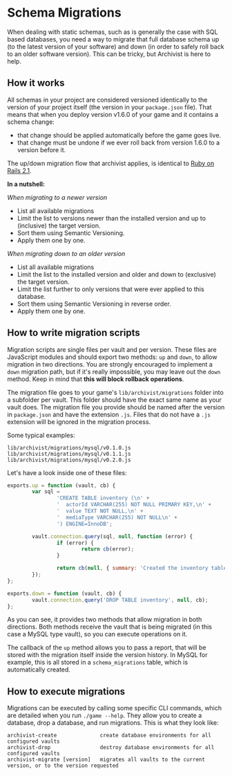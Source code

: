 # Schema Migrations

When dealing with static schemas, such as is generally the case with SQL based databases, you need
a way to migrate that full database schema up (to the latest version of your software) and down (in
order to safely roll back to an older software version). This can be tricky, but Archivist is here
to help.


## How it works

All schemas in your project are considered versioned identically to the version of your project
itself (the version in your `package.json` file). That means that when you deploy version v1.6.0 of
your game and it contains a schema change:

- that change should be applied automatically before the game goes live.
- that change must be undone if we ever roll back from version 1.6.0 to a version before it.

The up/down migration flow that archivist applies, is identical to
[Ruby on Rails 2.1](http://api.rubyonrails.org/classes/ActiveRecord/Migration.html).

**In a nutshell:**

*When migrating to a newer version*

- List all available migrations
- Limit the list to versions newer than the installed version and up to (inclusive) the target version.
- Sort them using Semantic Versioning.
- Apply them one by one.

*When migrating down to an older version*

- List all available migrations
- Limit the list to the installed version and older and down to (exclusive) the target version.
- Limit the list further to only versions that were ever applied to this database.
- Sort them using Semantic Versioning in reverse order.
- Apply them one by one.


## How to write migration scripts

Migration scripts are single files per vault and per version. These files are JavaScript modules and
should export two methods: `up` and `down`, to allow migration in two directions. You are strongly
encouraged to implement a `down` migration path, but if it's really impossible, you may leave out
the `down` method. Keep in mind that **this will block rollback operations**.

The migration file goes to your game's `lib/archivist/migrations` folder into a subfolder per vault.
This folder should have the exact same name as your vault does. The migration file you provide
should be named after the version in `package.json` and have the extension `.js`. Files that do not
have a `.js` extension will be ignored in the migration process.

Some typical examples:

```
lib/archivist/migrations/mysql/v0.1.0.js
lib/archivist/migrations/mysql/v0.1.1.js
lib/archivist/migrations/mysql/v0.2.0.js
```

Let's have a look inside one of these files:

```javascript
exports.up = function (vault, cb) {
        var sql =
                'CREATE TABLE inventory (\n' +
                '  actorId VARCHAR(255) NOT NULL PRIMARY KEY,\n' +
                '  value TEXT NOT NULL,\n' +
                '  mediaType VARCHAR(255) NOT NULL\n' +
                ') ENGINE=InnoDB';

        vault.connection.query(sql, null, function (error) {
                if (error) {
                        return cb(error);
                }

                return cb(null, { summary: 'Created the inventory table' });
        });
};

exports.down = function (vault, cb) {
        vault.connection.query('DROP TABLE inventory', null, cb);
};
```

As you can see, it provides two methods that allow migration in both directions. Both methods
receive the vault that is being migrated (in this case a MySQL type vault), so you can execute
operations on it.

The callback of the `up` method allows you to pass a report, that will be stored with the migration
itself inside the version history. In MySQL for example, this is all stored in a `schema_migrations`
table, which is automatically created.


## How to execute migrations

Migrations can be executed by calling some specific CLI commands, which are detailed when you run
`./game --help`. They allow you to create a database, drop a database, and run migrations. This is
what they look like:

```
archivist-create              create database environments for all configured vaults
archivist-drop                destroy database environments for all configured vaults
archivist-migrate [version]   migrates all vaults to the current version, or to the version requested
```

